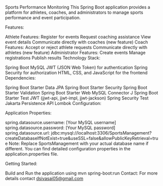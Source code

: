 Sports Performance Monitoring
This Spring Boot application provides a platform for athletes, coaches, and administrators to manage sports performance and event participation.

Features:

Athlete Features:
Register for events
Request coaching assistance
View event details
Communicate directly with coaches (new feature)
Coach Features:
Accept or reject athlete requests
Communicate directly with athletes (new feature)
Administrator Features:
Create events
Manage registrations
Publish results
Technology Stack:

Spring Boot
MySQL
JWT (JSON Web Token) for authentication
Spring Security for authorization
HTML, CSS, and JavaScript for the frontend
Dependencies:

Spring Boot Starter Data JPA
Spring Boot Starter Security
Spring Boot Starter Validation
Spring Boot Starter Web
MySQL Connector J
Spring Boot Starter Test
JWT (jjwt-api, jjwt-impl, jjwt-jackson)
Spring Security Test
Jakarta Persistence API
Lombok
Configuration:

Application Properties:

spring.datasource.username: [Your MySQL username]
spring.datasource.password: [Your MySQL password]
spring.datasource.url: jdbc:mysql://localhost:3306/SportsManagement?createDatabaseIfNotExist=true&useSSL=false&allowPublicKeyRetrieval=true
Note: Replace SportsManagement with your actual database name if different.
You can find detailed configuration properties in the application.properties file.

Getting Started:

Build and Run the application using mvn spring-boot:run
Contact:
For more details contact dsivasai05@gmail.com
